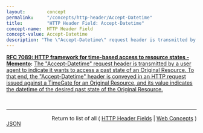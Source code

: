 ```yaml
---
layout:        concept
permalink:     "/concepts/http-header/Accept-Datetime"
title:         "HTTP Header Field: Accept-Datetime"
concept-name:  HTTP Header Field
concept-value: Accept-Datetime
description: "The \"Accept-Datetime\" request header is transmitted by a user agent to indicate it wants to access a past state of an Original Resource. To that end, the \"Accept-Datetime\" header is conveyed in an HTTP request issued against a TimeGate for an Original Resource, and its value indicates the datetime of the desired past state of the Original Resource."
---
```


**[RFC 7089: HTTP framework for time-based access to resource states - Memento](/specs/IETF/RFC/7089 "The HTTP-based Memento framework bridges the present and past Web. It facilitates obtaining representations of prior states of a given resource by introducing datetime negotiation and TimeMaps. Datetime negotiation is a variation on content negotiation that leverages the given resource's URI and a user agent's preferred datetime. TimeMaps are lists that enumerate URIs of resources that encapsulate prior states of the given resource. The framework also facilitates recognizing a resource that encapsulates a frozen prior state of another resource."):** [The "Accept-Datetime" request header is transmitted by a user agent to indicate it wants to access a past state of an Original Resource. To that end, the "Accept-Datetime" header is conveyed in an HTTP request issued against a TimeGate for an Original Resource, and its value indicates the datetime of the desired past state of the Original Resource.](http://tools.ietf.org/html/rfc7089#section-2.1.1 "Read documentation for HTTP Header Field &#34;Accept-Datetime&#34;")

<br/>
<hr/>

<p style="float : left"><a href="./Accept-Datetime.json" title="JSON representing this particular Web Concept value">JSON</a></p>
<p style="text-align: right">Return to list of all ( <a href="../http-header/">HTTP Header Fields</a> | <a href="../">Web Concepts</a> )</p>
